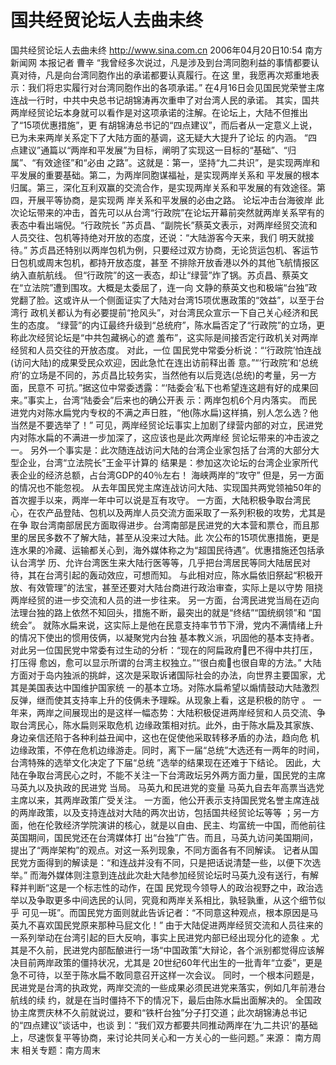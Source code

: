 # 国共经贸论坛人去曲未终

国共经贸论坛人去曲未终
http://www.sina.com.cn 2006年04月20日10:54 南方新闻网
本报记者 曹辛
“我曾经多次说过，凡是涉及到台湾同胞利益的事情都要认真对待，凡是向台湾同胞作出的承诺都要认真履行。在这 里，我愿再次郑重地表示：我们将忠实履行对台湾同胞作出的各项承诺。”
在4月16日会见国民党荣誉主席连战一行时，中共中央总书记胡锦涛再次重申了对台湾人民的承诺。
其实，国共两岸经贸论坛本身就可以看作是对这项承诺的注解。在论坛上，大陆不但推出了“15项优惠措施”，更 有胡锦涛总书记的“四点建议”，而后者从一定意义上说，已为未来两岸关系定下了大陆方面的基调，这无疑大大提升了论坛 的内涵。
“四点建议”通篇以“两岸和平发展”为目标，阐明了实现这一目标的“基础”、“归属”、“有效途径”和“必由 之路”。这就是：第一，坚持“九二共识”，是实现两岸和平发展的重要基础。第二，为两岸同胞谋福祉，是实现两岸关系和 平发展的根本归属。第三，深化互利双赢的交流合作，是实现两岸关系和平发展的有效途径。第四，开展平等协商，是实现两 岸关系和平发展的必由之路。
论坛冲击台海彼岸
此次论坛带来的冲击，首先可以从台湾“行政院”在论坛开幕前突然就两岸关系罕有的表态中看出端倪。“行政院长 ”苏贞昌、“副院长”蔡英文表示，对两岸经贸交流和人员交往、包机等持绝对开放的态度，还说：“大陆游客今天来，我们 明天就接待。”
苏贞昌还特别以两岸包机为例，只要经过双方协商，无论货运包机、客运节日包机或周末包机，都持开放态度，甚至 不排除开放香港以外的其他飞航情报区纳入直航航线。
但“行政院”的这一表态，却让“绿营”炸了锅。苏贞昌、蔡英文在“立法院”遭到围攻。大概是太委屈了，连一向 文静的蔡英文也和极端“台独”政党翻了脸。这或许从一个侧面证实了大陆对台湾15项优惠政策的“效益”，以至于台湾行 政机关都认为有必要提前“抢风头”，对台湾民众宣示一下自己关心经济和民生的态度。
“绿营”的内讧最终升级到“总统府”，陈水扁否定了“行政院”的立场，更称此次经贸论坛是“中共包藏祸心的遮 羞布”，这实际是间接否定行政机关对两岸经贸和人员交往的开放态度。
对此，一位
国民党中常委分析说：“‘行政院’怕连战(访问大陆)的成果受民众欢迎，因此急忙在连出访前释出善 意。”“‘行政院’和‘总统府’的立场是不同的，苏贞昌比较务实，当然他有以后竞选(总统)的考量，另一方面，民意不 可抗。”据这位中常委透露：“‘陆委会’私下也希望连这趟有好的成果回来。”事实上，台湾“陆委会”后来也的确公开表 示：两岸包机6个月内落实。
而民进党内对陈水扁党内专权的不满之声日胜，“他(陈水扁)这样搞，别人怎么选？他当然是不要选举了！”
可见，两岸经贸论坛事实上加剧了绿营内部的对立，民进党内对陈水扁的不满进一步加深了，这应该也是此次两岸经 贸论坛带来的冲击波之一。
另外一个事实是：此次随连战访问大陆的台湾企业家包括了台湾的大部分大型企业，台湾“立法院长”王金平计算的 结果是：参加这次论坛的台湾企业家所代表企业的经济总额，占台湾GDP的40％左右！
海峡两岸的“攻守”
但是，另一方面的情况也不能忽视。
从去年国民党主席连战访问大陆、实现国共两党领袖50年的首次握手以来，两岸一年中可以说是互有攻守。
一方面，大陆积极争取台湾民心，在农产品登陆、包机以及两岸人员交流方面采取了一系列积极的攻势，尤其是在争 取台湾南部居民方面取得进步。台湾南部是民进党的大本营和票仓，而且那里的居民多数不了解大陆，甚至从没来过大陆。此 次公布的15项优惠措施，更是连水果的冷藏、运输都关心到，海外媒体称之为“超国民待遇”。优惠措施还包括承认台湾学 历、允许台湾医生来大陆行医等等，几乎把台湾居民等同大陆居民对待，其在台湾引起的轰动效应，可想而知。
与此相对应，陈水扁依旧祭起“积极开放、有效管理”的法宝，甚至还要对大陆台商进行政治审查，实际上是以守势 阻挠两岸经贸的进一步交流和人员的进一步往来。
另一方面，台湾民进党当局在迈向法理台独的路上依然不知回头，措施不断，最突出的就是“终结”“国统纲领”和 “国统会”。
就陈水扁来说，这实际上是他在民意支持率节节下滑，党内不满情绪上升的情况下使出的惯用伎俩，以凝聚党内台独 基本教义派，巩固他的基本支持者。对此另一位国民党中常委有过生动的分析：“现在的阿扁政府巴不得中共打压，打压得 愈凶，愈可以显示所谓的台湾主权独立。”“很白痴也很自卑的方法。”
大陆方面对于岛内独派的挑衅，这次是采取诉诸国际社会的办法，向世界主要国家，尤其是美国表达中国维护国家统 一的基本立场。对陈水扁希望以煽情鼓动大陆激烈反弹，继而使其支持率上升的伎俩未予理睬。从现象上看，这是积极的防守 。
一年来，两岸之间展现出的是这样一幅态势：大陆积极促进两岸经贸和人员交流、争取台湾民心，陈水扁则采取危机 边缘政策相对抗。此外，由于陈水扁及其家族、身边亲信还陷于各种利益丑闻中，这也在促使他采取转移矛盾的办法，趋向危 机边缘政策，不停在危机边缘游走。同时，离下一届“总统”大选还有一两年的时间，台湾特殊的选举文化决定了下届“总统 ”选举的结果现在还难于下结论。
因此，大陆在争取台湾民心之时，不能不关注一下台湾政坛另外两方面力量，国民党的主席马英九以及执政的民进党 当局。
马英九和民进党的变量
马英九自去年高票当选党主席以来，其两岸政策广受关注。
一方面，他公开表示支持国民党名誉主席连战的两岸政策，以及支持连战对大陆的两次出访，包括国共经贸论坛等等 ；另一方面，他在伦敦经济学院演讲的核心，就是以自由、民主、均富统一中国，而他前往英国期间，国民党还在台湾媒体打 出“台独”广告。而且，马英九访问美国期间，提出了“两岸架构”的观点。对这一系列现象，不同方面各有不同解读。
记者从国民党方面得到的解读是：“和连战并没有不同，只是把话说清楚一些，以便下次选举。”
而海外媒体则注意到连战此次赴大陆参加经贸论坛时马英九没有送行，有解释并判断“这是一个标志性的动作，在国 民党现今领导人的政治视野之中，政治选举以及争取更多中间选民的认同，究竟和两岸关系相比，孰轻孰重，从这个细节似乎 可见一斑”。而国民党方面则就此告诉记者：“不同意这种观点，根本原因是马英九不喜欢国民党原来那种马屁文化！”
由于大陆促进两岸经贸交流和人员往来的一系列举动在台湾引起的巨大反响，事实上民进党内部已经出现分化的迹象 。尤其是不久前，民进党内部酝酿进行一场“中国政策”大辩论，各个派别都觉得应该解决目前两岸政策的僵持状况，尤其是 20世纪60年代出生的一批青年“立委”，更是急不可待，以至于陈水扁不敢同意召开这样一次会议。
同时，一个根本问题是，民进党是台湾的执政党，两岸交流的一些成果必须民进党来落实，例如几年前港台航线的续 约，就是在当时僵持不下的情况下，最后由陈水扁出面解决的。
全国政协主席贾庆林不久前就说过，要和“铁杆台独”分子打交道；此次胡锦涛总书记的“四点建议”谈话中，也谈 到：“我们双方都要共同推动两岸在‘九二共识’的基础上，尽速恢复平等协商，来讨论共同关心和一方关心的一些问题。” 来源：
南方周末
相关专题：南方周末 

